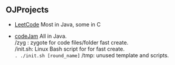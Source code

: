 OJProjects
--------------------------

- [LeetCode](https://leetcode.com/) Most in Java, some in C

- [codeJam](https://code.google.com/codejam/apactest) All in Java.  
/zyg  : zygote for code files/folder fast create.   
/init.sh:   Linux Bash script for for fast create.  
`. ./init.sh [round_name]`
/tmp: unused template and scripts.  

